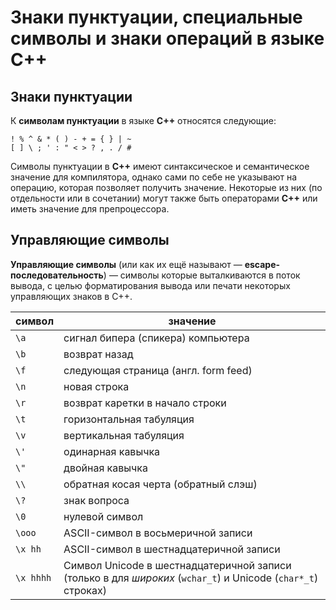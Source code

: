 # Знаки пунктуации, специальные символы и знаки операций в языке С++

## Знаки пунктуации

К **символам пунктуации** в языке **С++** относятся следующие:
```
! % ^ & * ( ) - + = { } | ~
[ ] \ ; ' : " < > ? , . / #
```

Символы пунктуации в **C++** имеют синтаксическое и семантическое значение для компилятора, однако сами по себе не указывают на операцию, которая позволяет получить значение. Некоторые из них (по отдельности или в сочетании) могут также быть операторами **C++** или иметь значение для препроцессора.

## Управляющие символы

**Управляющие символы** (или как их ещё называют — **escape-последовательность**) — символы которые выталкиваются в поток вывода, с целью форматирования вывода или печати некоторых управляющих знаков в С++.

| символ    | значение                                                                                                    |
| --------- | ----------------------------------------------------------------------------------------------------------- |
| `\a`      | сигнал бипера (спикера) компьютера                                                                          |
| `\b`      | возврат назад                                                                                               |
| `\f`      | следующая страница (англ. form feed)                                                                        |
| `\n`      | новая строка                                                                                                |
| `\r`      | возврат каретки в начало строки                                                                             |
| `\t`      | горизонтальная табуляция                                                                                    |
| `\v`      | вертикальная табуляция                                                                                      |
| `\'`      | одинарная кавычка                                                                                           |
| `\"`      | двойная кавычка                                                                                             |
| `\\`      | обратная косая черта (обратный слэш)                                                                                 |
| `\?`      | знак вопроса                                                                                                |
| `\0`      | нулевой символ                                                                                              |
| `\ooo`    | ASCII-символ в восьмеричной записи                                                                          |
| `\x hh`   | ASCII-символ в шестнадцатеричной записи                                                                     |
| `\x hhhh` | Символ Unicode в шестнадцатеричной записи (только в для *широких* (`wchar_t`) и Unicode (`char*_t`) строках) |
 